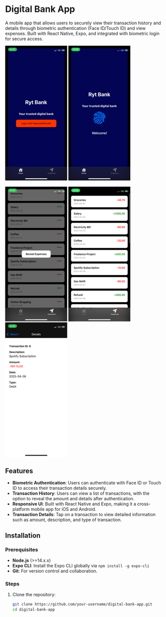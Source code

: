 # Digital Bank App

A mobile app that allows users to securely view their transaction history and details through biometric authentication (Face ID/Touch ID) and view expenses. Built with React Native, Expo, and integrated with biometric login for secure access.

<img src="./assets/images/IMG-1.PNG" alt="Login Page" width="200" />  <img src="./assets/images/IMG-2.PNG" alt="Login Page" width="200" /><br>  
<img src="./assets/images/IMG-3.PNG" alt="Login Page" width="200" />  <img src="./assets/images/IMG-4.PNG" alt="Login Page" width="200" /> 
<br>
<img src="./assets/images/IMG-5.PNG" alt="Login Page" width="200" />

## Features

- **Biometric Authentication**: Users can authenticate with Face ID or Touch ID to access their transaction details securely.
- **Transaction History**: Users can view a list of transactions, with the option to reveal the amount and details after authentication.
- **Responsive UI**: Built with React Native and Expo, making it a cross-platform mobile app for iOS and Android.
- **Transaction Details**: Tap on a transaction to view detailed information such as amount, description, and type of transaction.

## Installation

### Prerequisites

- **Node.js** (>=14.x.x)
- **Expo CLI**: Install the Expo CLI globally via `npm install -g expo-cli`
- **Git**: For version control and collaboration.

### Steps

1. Clone the repository:

   ```bash
   git clone https://github.com/your-username/digital-bank-app.git
   cd digital-bank-app
   ```
